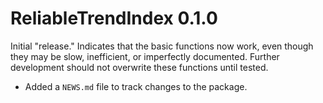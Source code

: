 # ReliableTrendIndex 0.1.0

Initial "release." Indicates that the basic functions now work, even though they may be slow, inefficient, or imperfectly documented. Further development should not overwrite these functions until tested.  

* Added a `NEWS.md` file to track changes to the package.
